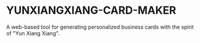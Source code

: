 # YUNXIANGXIANG-CARD-MAKER
A web-based tool for generating personalized business cards with the spirit of "Yun Xiang Xiang".
